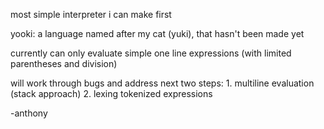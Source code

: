 most simple interpreter i can make first

yooki: a language named after my cat (yuki), that hasn't been made yet

currently can only evaluate simple one line expressions (with limited parentheses and division)

will work through bugs and address next two steps:
    1. multiline evaluation (stack approach)
    2. lexing tokenized expressions

-anthony
